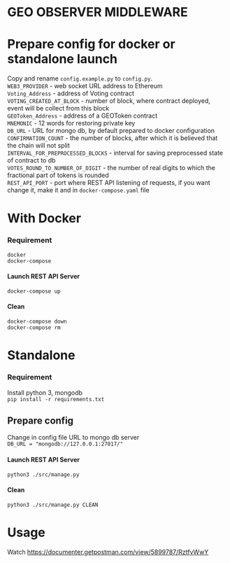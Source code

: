 # GEO OBSERVER MIDDLEWARE

# Prepare config for docker or standalone launch
Copy and rename `config.example.py` to `config.py`.<br />
`WEB3_PROVIDER` - web socket URL address to Ethereum<br /> 
`Voting_Address` - address of Voting contract<br /> 
`VOTING_CREATED_AT_BLOCK` - number of block, where contract deployed, event will be collect from this block<br /> 
`GEOToken_Address` - address of a GEOToken contract<br /> 
`MNEMONIC` - 12 words for restoring private key<br /> 
`DB_URL` - URL for mongo db, by default prepared to docker configuration<br /> 
`CONFIRMATION_COUNT` - the number of blocks, after which it is believed that the chain will not split<br /> 
`INTERVAL_FOR_PREPROCESSED_BLOCKS` - interval for saving preprocessed state of contract to db<br /> 
`VOTES_ROUND_TO_NUMBER_OF_DIGIT` - the number of real digits to which the fractional part of tokens is rounded<br /> 
`REST_API_PORT` - port where REST API listening of requests, 
if you want change it, make it and in `docker-compose.yaml` file<br /> 

# With Docker
### Requirement
    docker
    docker-compose    

#### Launch REST API Server
`docker-compose up`

#### Clean
`docker-compose down` <br />
`docker-compose rm`

# Standalone
### Requirement
Install python 3, mongodb<br />
`pip install -r requirements.txt`

## Prepare config
Change in config file URL to mongo db server <br />
`DB_URL = "mongodb://127.0.0.1:27017/"`

#### Launch REST API Server
 `python3 ./src/manage.py`

#### Clean
 `python3 ./src/manage.py CLEAN`

# Usage
 Watch https://documenter.getpostman.com/view/5899787/RztfvWwY

